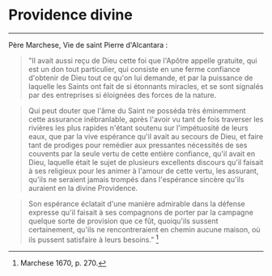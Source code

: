 # Providence divine

***

Père Marchese, Vie de saint Pierre d'Alcantara :

> "Il avait aussi reçu de Dieu cette foi que l'Apôtre appelle gratuite, qui est un don tout particulier, qui consiste en une ferme confiance d'obtenir de Dieu tout ce qu'on lui demande, et par la puissance de laquelle les Saints ont fait de si étonnants miracles, et se sont signalés par des entreprises si éloignées des forces de la nature.

> Qui peut douter que l'âme du Saint ne posséda très éminemment cette assurance inébranlable, après l'avoir vu tant de fois traverser les rivières les plus rapides n'étant soutenu sur l'impétuosité de leurs eaux, que par la vive espérance qu'il avait au secours de Dieu, et faire tant de prodiges pour remédier aux pressantes nécessités de ses couvents par la seule vertu de cette entière confiance, qu'il avait en Dieu, laquelle était le sujet de plusieurs excellents discours qu'il faisait à ses religieux pour les animer à l'amour de cette vertu, les assurant, qu'ils ne seraient jamais trompés dans l'espérance sincère qu'ils auraient en la divine Providence.

> Son espérance éclatait d'une manière admirable dans la défense expresse qu'il faisait à ses compagnons de porter par la campagne quelque sorte de provision que ce fût, quoiqu'ils sussent certainement, qu'ils ne rencontreraient en chemin aucune maison, où ils pussent satisfaire à leurs besoins." [^1]

[^1]: Marchese 1670, p. 270.

